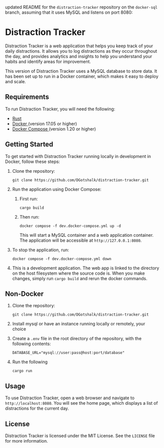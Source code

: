 updated README for the `distraction-tracker` repository on the `docker-sql` branch, assuming that it uses MySQL and listens on port 8080:

# Distraction Tracker

Distraction Tracker is a web application that helps you keep track of your daily distractions. It allows you to log distractions as they occur throughout the day, and provides analytics and insights to help you understand your habits and identify areas for improvement.

This version of Distraction Tracker uses a MySQL database to store data. It has been set up to run in a Docker container, which makes it easy to deploy and scale.

## Requirements

To run Distraction Tracker, you will need the following:

- <a href="https://www.rust-lang.org/tools/install"> Rust </a> 
- <a href="https://docs.docker.com/engine/install/"> Docker </a>(version 17.05 or higher)
- <a href="https://docs.docker.com/compose/install/"> Docker Compose </a> (version 1.20 or higher)

## Getting Started

To get started with Distraction Tracker running locally in development in Docker, follow these steps:

1. Clone the repository:

   ```
   git clone https://github.com/DGotshalk/distraction-tracker.git
   ```

2. Run the application using Docker Compose:
	1. First run:
		```
		cargo build
		```
	2. Then run:
	
		```
		docker compose -f dev.docker-compose.yml up -d
		```

	   This will start a MySQL container and a web application container. The application will be accessible at `http://127.0.0.1:8080`.

3. To stop the application, run:

   ```
   docker compose -f dev.docker-compose.yml down
   ```

4. This is a development application. The web app is linked to the directory on the host filesystem where the source code is. When you make changes, simply run `cargo build` and rerun the docker commands.

## Non-Docker

1. Clone the repository:

   ```
   git clone https://github.com/DGotshalk/distraction-tracker.git
   ```

2. Install mysql or have an instance running locally or remotely, your choice

3. Create a `.env` file in the root directory of the repository, with the following contents:

   ```
   DATABASE_URL="mysql://user:pass@host:port/database"
   ```

4. Run the following
	```
	cargo run 
	```

## Usage

To use Distraction Tracker, open a web browser and navigate to `http://localhost:8080`. You will see the home page, which displays a list of distractions for the current day.

## License

Distraction Tracker is licensed under the MIT License. See the `LICENSE` file for more information.
